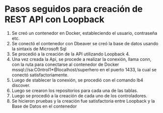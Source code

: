 # Pasos seguidos para creación de REST API con Loopback

1. Se creó un contenedor en Docker, estableciendo el usuario, contraseña etc.
2. Se conectó el contenedor con Dbeaver se creó la base de datos usando la sintaxis de Microsoft Sql
3. Se procedió a la creación de la API utilizando Loopback 4.
4. Una vez creada la Api, se procede a realizar la conexión, llama conn, con la ruta para conectarse al contenedor de Docker mssql://sa:C0ntrol1\*@localhost/superhero en el puerto 1433, la cual se conectó satisfactoriamente.
5. Luego de stablecer la conexión, se procedió con el comando lb4 discover.
6. Luego se crearon los repositorios para cada una de las tablas.
7. Luego se procedió a la creación de cada uno de los controladores.
8. Se hicieron pruebas y la creación fue satisfactoria entre Loopback y la Base de Datos en el contenedor
